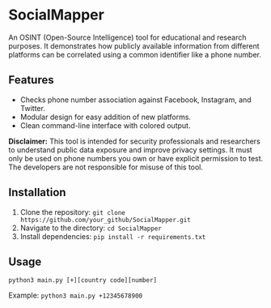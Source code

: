# SocialMapper

An OSINT (Open-Source Intelligence) tool for educational and research purposes. It demonstrates how publicly available information from different platforms can be correlated using a common identifier like a phone number.

## Features
- Checks phone number association against Facebook, Instagram, and Twitter.
- Modular design for easy addition of new platforms.
- Clean command-line interface with colored output.

**Disclaimer:**
This tool is intended for security professionals and researchers to understand public data exposure and improve privacy settings. It must only be used on phone numbers you own or have explicit permission to test. The developers are not responsible for misuse of this tool.

## Installation
1. Clone the repository: `git clone https://github.com/your_github/SocialMapper.git`
2. Navigate to the directory: `cd SocialMapper`
3. Install dependencies: `pip install -r requirements.txt`

## Usage
`python3 main.py [+][country code][number]`

Example:
`python3 main.py +12345678900`
